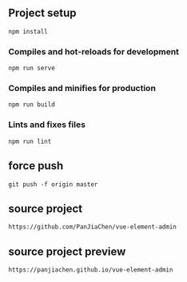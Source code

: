 ## Project setup
```
npm install
```

### Compiles and hot-reloads for development
```
npm run serve
```

### Compiles and minifies for production
```
npm run build
```

### Lints and fixes files
```
npm run lint
```

## force push
```
git push -f origin master
```
## source project
```
https://github.com/PanJiaChen/vue-element-admin
```

## source project preview
```
https://panjiachen.github.io/vue-element-admin
```
